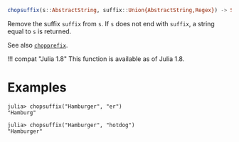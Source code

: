 ```julia
chopsuffix(s::AbstractString, suffix::Union{AbstractString,Regex}) -> SubString
```

Remove the suffix `suffix` from `s`. If `s` does not end with `suffix`, a string equal to `s` is returned.

See also [`chopprefix`](@ref).

!!! compat "Julia 1.8"
    This function is available as of Julia 1.8.


# Examples

```jldoctest
julia> chopsuffix("Hamburger", "er")
"Hamburg"

julia> chopsuffix("Hamburger", "hotdog")
"Hamburger"
```
